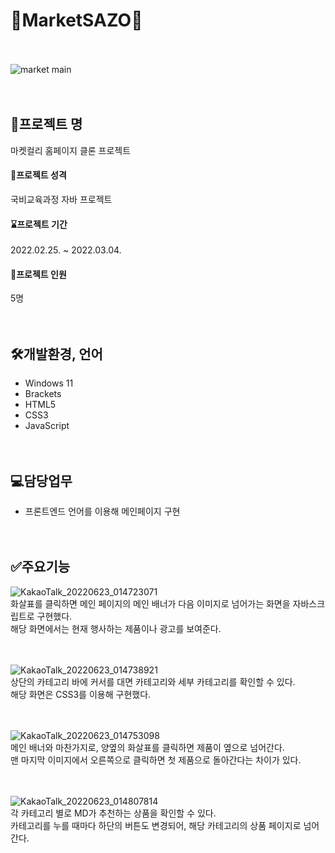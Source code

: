 # 🍓MarketSAZO🍑
<br/><br/>
![market main](https://user-images.githubusercontent.com/95482546/175099815-40ef98b1-004c-4e50-a9f7-8460e304ff76.jpg)
<br/><br/><br/>
## 📂프로젝트 명
마켓컬리 홈페이지 클론 프로젝트

#### 📂프로젝트 성격
국비교육과정 자바 프로젝트

#### ⌛프로젝트 기간
2022.02.25. ~ 2022.03.04.

#### 🙂프로젝트 인원
5명
<br/><br/><br/>

## 🛠개발환경, 언어
- Windows 11
- Brackets
- HTML5
- CSS3
- JavaScript
<br/><br/><br/>

## 💻담당업무
- 프론트엔드 언어를 이용해 메인페이지 구현
<br/><br/><br/>


## ✅주요기능
![KakaoTalk_20220623_014723071](https://user-images.githubusercontent.com/95482546/175094148-dc2afbd0-6457-4a38-b2ef-bb665dcaf973.gif)  
화살표를 클릭하면 메인 페이지의 메인 배너가 다음 이미지로 넘어가는 화면을 자바스크립트로 구현했다.   
해당 화면에서는 현재 행사하는 제품이나 광고를 보여준다.
<br/><br/><br/>

![KakaoTalk_20220623_014738921](https://user-images.githubusercontent.com/95482546/175094705-d015c520-2c76-4a9a-b133-4b34504f2b9c.gif)  
상단의 카테고리 바에 커서를 대면 카테고리와 세부 카테고리를 확인할 수 있다.   
해당 화면은 CSS3를 이용해 구현했다.
<br/><br/><br/>

![KakaoTalk_20220623_014753098](https://user-images.githubusercontent.com/95482546/175094899-5dd7784e-b0b1-40a8-8042-2e37d0e60455.gif)  
메인 배너와 마찬가지로, 양옆의 화살표를 클릭하면 제품이 옆으로 넘어간다.   
맨 마지막 이미지에서 오른쪽으로 클릭하면 첫 제품으로 돌아간다는 차이가 있다.
<br/><br/><br/>

![KakaoTalk_20220623_014807814](https://user-images.githubusercontent.com/95482546/175095337-40c92ff0-c1ef-4081-8801-9fcf2012cd22.gif)  
각 카테고리 별로 MD가 추천하는 상품을 확인할 수 있다.   
카테고리를 누를 때마다 하단의 버튼도 변경되어, 해당 카테고리의 상품 페이지로 넘어간다.




